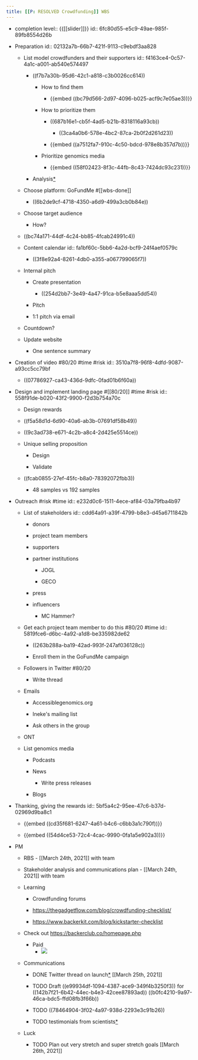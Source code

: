 ```yaml
---
title: [[P: RESOLVED Crowdfunding]] WBS
---
```


- completion level:: {{[[slider]]}}
id:: 6fc80d55-e5c9-49ae-985f-89fb8554d26b

- Preparation
id:: 02132a7b-66b7-421f-9113-c9ebdf3aa828
	 - List model crowdfunders and their supporters
id:: f4163ce4-0c57-4a1c-a001-ab540e574497
		 - ((f7b7a30b-95d6-42c1-a818-c3b0026cc614))
			 - How to find them
				 - {{embed  ((bc79d566-2d97-4096-b025-acf9c7e05ae3))}}

			 - How to prioritize them
				 - ((687b16e1-cb5f-4ad5-b21b-8318116a93cb))
					 - ((3ca4a0b6-578e-4bc2-87ca-2b0f2d261d23))

				 - {{embed  ((a7512fa7-910c-4c50-bdcd-978e8b357d7b))}}

			 - Prioritize genomics media
				 - {{embed  ((58f02423-8f3c-44fb-8c43-7424dc93c231))}}

		 - Analysis[*](((5dbc104e-2c98-44d7-b00f-be6ce593d80e)))

	 - Choose platform: GoFundMe #[[wbs-done]]
		 - ((6b2de9cf-4718-4350-a6d9-499a3cb0b84e))

	 - Choose target audience
		 - How?

	 - ((bc74a171-44df-4c24-bb85-4fcab24991c4))

	 - Content calendar
id:: fa1bf60c-5bb6-4a2d-bcf9-24f4aef0579c
		 - ((3f8e92a4-8261-4db0-a355-a067799065f7))

	 - Internal pitch
		 - Create presentation
			 - ((254d2bb7-3e49-4a47-91ca-b5e8aaa5dd54))

		 - Pitch

		 - 1:1 pitch via email

	 - Countdown?

	 - Update website
		 - One sentence summary

- Creation of video #80/20 #time #risk
id:: 3510a7f8-96f8-4dfd-9087-a93cc5cc79bf
	 - ((07786927-ca43-436d-9dfc-0fad01b6f60a))

- Design and implement landing page #[[80/20]] #time #risk
id:: 558f91de-b020-43f2-9900-f2d3b754a70c
	 - Design rewards

	 - ((f5a58d1d-6d90-40a6-ab3b-07691df58b49))

	 - ((9c3ad738-e671-4c2b-a8c4-2d425e5514ce))

	 - Unique selling proposition
		 - Design

		 - Validate

	 - ((fcab0855-27ef-45fc-b8a0-78392072fbb3))
		 - 48 samples vs 192 samples

- Outreach #risk #time
id:: e232d0c6-1511-4ece-af84-03a79fba4b97
	 - List of stakeholders
id:: cdd64a91-a39f-4799-b8e3-d45a6711842b
		 - donors

		 - project team members

		 - supporters

		 - partner institutions
			 - JOGL

			 - GECO

		 - press

		 - influencers
			 - MC Hammer?

	 - Get each project team member to do this #80/20 #time
id:: 5819fce6-d6bc-4a92-a1d8-be335982de62
		 - ((263b288a-ba19-42ad-993f-247af036128c))

		 - Enroll them in the GoFundMe campaign

	 - Followers in Twitter #80/20
		 - Write thread

	 - Emails
		 - Accessiblegenomics.org

		 - Ineke's mailing list

		 - Ask others in the group

	 - ONT

	 - List genomics media
		 - Podcasts

		 - News
			 - Write press releases

		 - Blogs

- Thanking, giving the rewards
id:: 5bf5a4c2-95ee-47c6-b37d-02969d9ba8c1
	 - {{embed  ((cd35f681-6247-4a61-b4c6-c6bb3a1c790f))}}

	 - {{embed  ((54d4ce53-72c4-4cac-9990-0fa1a5e902a3))}}

- PM
	 - RBS - [[March 24th, 2021]] with team

	 - Stakeholder analysis and communications plan - [[March 24th, 2021]] with team

	 - Learning
		 - Crowdfunding forums

		 - https://thegadgetflow.com/blog/crowdfunding-checklist/

		 - https://www.backerkit.com/blog/kickstarter-checklist 

	 - Check out https://backerclub.co/homepage.php
		 - Paid
			 - ![](https://firebasestorage.googleapis.com/v0/b/firescript-577a2.appspot.com/o/imgs%2Fapp%2FRoamfu%2FmAJqdNrByD.png?alt=media&token=b832c722-f154-4bcf-b280-3af6b0c0ab83)

	 - Communications
		 - DONE Twitter thread on launch[*](((45eafc42-1bd6-4497-a2d6-c2cd5e7b92d8))) [[March 25th, 2021]] 

		 - TODO Draft ((e99934df-1094-4387-ace9-349f4b3250f3)) for ((142b7f21-6b42-44ec-b4e3-42cee87893ad)) ((b0fc4210-9a97-46ca-bdc5-ffd08fb3f66b))

		 - TODO ((78464904-3f02-4a97-938d-2293e3c91b26))

		 - TODO testimonials from scientists[*](((6a902560-b795-4d89-8318-d55b5a7e709a)))

	 - Luck
		 - TODO Plan out very stretch and super stretch goals [[March 26th, 2021]]
